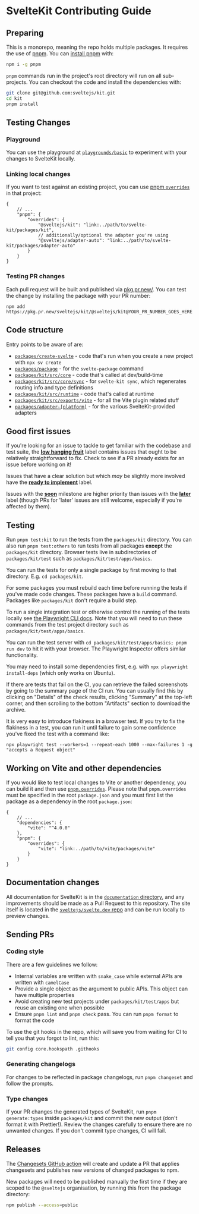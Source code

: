 # SvelteKit Contributing Guide

## Preparing

This is a monorepo, meaning the repo holds multiple packages. It requires the use of [pnpm](https://pnpm.io/). You can [install pnpm](https://pnpm.io/installation) with:

```bash
npm i -g pnpm
```

`pnpm` commands run in the project's root directory will run on all sub-projects. You can checkout the code and install the dependencies with:

```bash
git clone git@github.com:sveltejs/kit.git
cd kit
pnpm install
```

## Testing Changes

### Playground

You can use the playground at [`playgrounds/basic`](./playgrounds/basic/) to experiment with your changes to SvelteKit locally.

### Linking local changes

If you want to test against an existing project, you can use [pnpm `overrides`](https://pnpm.io/package_json#pnpmoverrides) in that project:

```jsonc
{
	// ...
	"pnpm": {
		"overrides": {
			"@sveltejs/kit": "link:../path/to/svelte-kit/packages/kit",
			// additionally/optional the adapter you're using
			"@sveltejs/adapter-auto": "link:../path/to/svelte-kit/packages/adapter-auto"
		}
	}
}
```

### Testing PR changes

Each pull request will be built and published via [pkg.pr.new/](https://pkg.pr.new/). You can test the change by installing the package with your PR number:

```
npm add https://pkg.pr.new/sveltejs/kit/@sveltejs/kit@YOUR_PR_NUMBER_GOES_HERE
```

## Code structure

Entry points to be aware of are:

- [`packages/create-svelte`](https://github.com/sveltejs/kit/tree/main/packages/create-svelte) - code that's run when you create a new project with `npx sv create`
- [`packages/package`](https://github.com/sveltejs/kit/tree/main/packages/package) - for the `svelte-package` command
- [`packages/kit/src/core`](https://github.com/sveltejs/kit/tree/main/packages/kit/src/core) - code that's called at dev/build-time
- [`packages/kit/src/core/sync`](https://github.com/sveltejs/kit/tree/main/packages/kit/src/core/sync) - for `svelte-kit sync`, which regenerates routing info and type definitions
- [`packages/kit/src/runtime`](https://github.com/sveltejs/kit/tree/main/packages/kit/src/runtime) - code that's called at runtime
- [`packages/kit/src/exports/vite`](https://github.com/sveltejs/kit/tree/main/packages/kit/src/exports/vite) - for all the Vite plugin related stuff
- [`packages/adapter-[platform]`](https://github.com/sveltejs/kit/tree/main/packages) - for the various SvelteKit-provided adapters

## Good first issues

If you're looking for an issue to tackle to get familiar with the codebase and test suite, the [**low hanging fruit**](https://github.com/sveltejs/kit/issues?q=is%3Aissue+is%3Aopen+label%3A%22low+hanging+fruit%22) label contains issues that ought to be relatively straightforward to fix. Check to see if a PR already exists for an issue before working on it!

Issues that have a clear solution but which _may_ be slightly more involved have the [**ready to implement**](https://github.com/sveltejs/kit/issues?q=is%3Aissue+is%3Aopen+label%3A%22ready+to+implement%22) label.

Issues with the [**soon**](https://github.com/sveltejs/kit/issues?q=is%3Aissue+is%3Aopen+milestone%3Asoon) milestone are higher priority than issues with the [**later**](https://github.com/sveltejs/kit/issues?q=is%3Aissue+is%3Aopen+milestone%3Alater+) label (though PRs for 'later' issues are still welcome, especially if you're affected by them).

## Testing

Run `pnpm test:kit` to run the tests from the `packages/kit` directory. You can also run `pnpm test:others` to run tests from all packages __except__ the `packages/kit` directory. Browser tests live in subdirectories of `packages/kit/test` such as `packages/kit/test/apps/basics`.

You can run the tests for only a single package by first moving to that directory. E.g. `cd packages/kit`.

For some packages you must rebuild each time before running the tests if you've made code changes. These packages have a `build` command. Packages like `packages/kit` don't require a build step.

To run a single integration test or otherwise control the running of the tests locally see [the Playwright CLI docs](https://playwright.dev/docs/test-cli). Note that you will need to run these commands from the test project directory such as `packages/kit/test/apps/basics`.

You can run the test server with `cd packages/kit/test/apps/basics; pnpm run dev` to hit it with your browser. The Playwright Inspector offers similar functionality.

You may need to install some dependencies first, e.g. with `npx playwright install-deps` (which only works on Ubuntu).

If there are tests that fail on the CI, you can retrieve the failed screenshots by going to the summary page of the CI run. You can usually find this by clicking on "Details" of the check results, clicking "Summary" at the top-left corner, and then scrolling to the bottom "Artifacts" section to download the archive.

It is very easy to introduce flakiness in a browser test. If you try to fix the flakiness in a test, you can run it until failure to gain some confidence you've fixed the test with a command like:

```
npx playwright test --workers=1 --repeat-each 1000 --max-failures 1 -g "accepts a Request object"
```

## Working on Vite and other dependencies

If you would like to test local changes to Vite or another dependency, you can build it and then use [`pnpm.overrides`](https://pnpm.io/package_json#pnpmoverrides). Please note that `pnpm.overrides` must be specified in the root `package.json` and you must first list the package as a dependency in the root `package.json`:

```jsonc
{
	// ...
	"dependencies": {
		"vite": "^4.0.0"
	},
	"pnpm": {
		"overrides": {
			"vite": "link:../path/to/vite/packages/vite"
		}
	}
}
```

## Documentation changes

All documentation for SvelteKit is in the [`documentation` directory](https://github.com/sveltejs/kit/tree/main/documentation), and any improvements should be made as a Pull Request to this repository. The site itself is located in the [`sveltejs/svelte.dev` repo](https://github.com/sveltejs/svelte.dev) and can be run locally to preview changes.

## Sending PRs

### Coding style

There are a few guidelines we follow:

- Internal variables are written with `snake_case` while external APIs are written with `camelCase`
- Provide a single object as the argument to public APIs. This object can have multiple properties
- Avoid creating new test projects under `packages/kit/test/apps` but reuse an existing one when possible
- Ensure `pnpm lint` and `pnpm check` pass. You can run `pnpm format` to format the code

To use the git hooks in the repo, which will save you from waiting for CI to tell you that you forgot to lint, run this:

```bash
git config core.hookspath .githooks
```

### Generating changelogs

For changes to be reflected in package changelogs, run `pnpm changeset` and follow the prompts.

### Type changes

If your PR changes the generated types of SvelteKit, run `pnpm generate:types` inside `packages/kit` and commit the new output (don't format it with Prettier!). Review the changes carefully to ensure there are no unwanted changes. If you don't commit type changes, CI will fail.

## Releases

The [Changesets GitHub action](https://github.com/changesets/action#with-publishing) will create and update a PR that applies changesets and publishes new versions of changed packages to npm.

New packages will need to be published manually the first time if they are scoped to the `@sveltejs` organisation, by running this from the package directory:

```bash
npm publish --access=public
```
